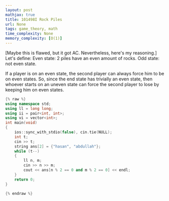 ```yaml
---
layout: post
mathjax: true
title: 101498I Rock Piles
url: None
tags: game_theory, math
time_complexity: None
memory_complexity: [O(1)]
---
```


[Maybe this is flawed, but it got AC. Nevertheless, here's my reasoning.]
Let's define:
Even state: 2 piles have an even amount of rocks.
Odd state: not even state.


If a player is on an even state, the second player can always force him to be on even states.
So, since the end state has trivially an even state, then whoever starts on an uneven state can force the second player to lose by keeping him on even states.

```cpp
{% raw %}
using namespace std;
using ll = long long;
using ii = pair<int, int>;
using vi = vector<int>;
int main(void)
{
    ios::sync_with_stdio(false), cin.tie(NULL);
    int t;
    cin >> t;
    string ans[2] = {"hasan", "abdullah"};
    while (t--)
    {
        ll n, m;
        cin >> n >> m;
        cout << ans[n % 2 == 0 and m % 2 == 0] << endl;
    }
    return 0;
}

{% endraw %}
```
